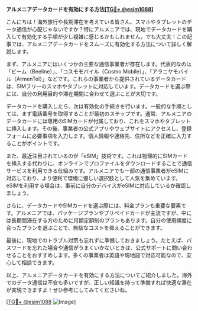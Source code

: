 **アルメニアデータカードを有効にする方法[[TG💪+ @esim1088](https://t.me/s/esim1088)]**

こんにちは！海外旅行や長期滞在を考えている皆さん、スマホやタブレットのデータ通信が心配じゃないですか？特にアルメニアでは、現地でデータカードを購入して有効化する手順が少し複雑に感じるかもしれません。でも大丈夫！この記事では、アルメニアデータカードをスムーズに有効化する方法について詳しく解説します。

まず、アルメニアにはいくつかの主要な通信事業者が存在します。代表的なのは「ビーム（Beeline）」、「コスモモバイル（Cosmo Mobile）」、「アラニヤモバイル（ArmenTel）」などです。これらの事業者から提供されているデータカードは、SIMフリーのスマホやタブレットに対応しています。データカードを選ぶ際には、自分の利用目的や滞在期間に合わせて選ぶことが大切です。

データカードを購入したら、次は有効化の手続きを行います。一般的な手順としては、まず電話番号を取得することが最初のステップです。通常、アルメニアのデータカードには専用のSIMカードが付属しており、これをスマホやタブレットに挿入します。その後、事業者の公式アプリやウェブサイトにアクセスし、登録フォームに必要事項を入力します。個人情報や連絡先、住所などを正確に入力することがポイントです。

また、最近注目されているのが「eSIM」技術です。これは物理的にSIMカードを挿入する代わりに、オンラインでプロファイルをダウンロードすることで通信サービスを利用できる仕組みです。アルメニアでも一部の通信事業者がeSIMに対応しており、より便利で環境に優しい選択肢として人気を集めています。eSIMを利用する場合は、事前に自分のデバイスがeSIMに対応しているか確認しましょう。

さらに、データカードやSIMカードを選ぶ際には、料金プランも重要な要素です。アルメニアでは、パッケージプランやプリペイドカードが主流ですが、中には長期間滞在する方のために月額定額制のプランもあります。自分の使用頻度に合ったプランを選ぶことで、無駄なコストを抑えることができます。

最後に、現地でのトラブル対策も忘れずに準備しておきましょう。たとえば、パスワードを忘れた場合や通信がうまくいかないときは、公式サポートに問い合わせることをおすすめします。多くの事業者は英語や現地語で対応可能なので、安心して相談できます。

以上、アルメニアデータカードを有効にする方法についてご紹介しました。海外でのデータ通信は不安も多いですが、正しい知識を持って準備すれば快適な滞在が実現できますよ！ぜひ参考にしてみてくださいね。

[[TG💪+ @esim1088](https://t.me/s/esim1088) ![Image](https://i.postimg.cc/Y0z9fWf4/image.png)]